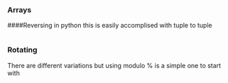 ### Arrays

####Reversing
in python this is easily accomplised with tuple to tuple 
``` python

```
### Rotating
There are different variations but using modulo % is a simple one to start with
